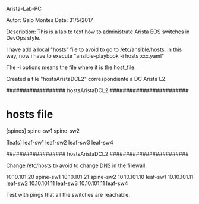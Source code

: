 Arista-Lab-PC


Autor: 	Galo Montes
Date:	31/5/2017

Description:
This is a lab to text how to administrate Arista EOS switches in DevOps style.

I have add a local "hosts" file to avoid to go to /etc/ansible/hosts. in this way, now i have to execute "ansible-playbook -i hosts xxx.yaml"

The -i options means the file where it is the host_file.

Created a file "hostsAristaDCL2" correspondiente a DC Arista L2. 

################## hostsAristaDCL2 <start> ########################
# hosts file
[spines]
spine-sw1
spine-sw2

[leafs]
leaf-sw1
leaf-sw2
leaf-sw3
leaf-sw4

################## hostsAristaDCL2 <end> ########################

Change /etc/hosts to avoid to change DNS in the firewall.

10.10.101.20	spine-sw1
10.10.101.21	spine-sw2
10.10.101.10	leaf-sw1
10.10.101.11	leaf-sw2
10.10.101.11	leaf-sw3
10.10.101.11	leaf-sw4

Test with pings that all the switches are reachable. 
